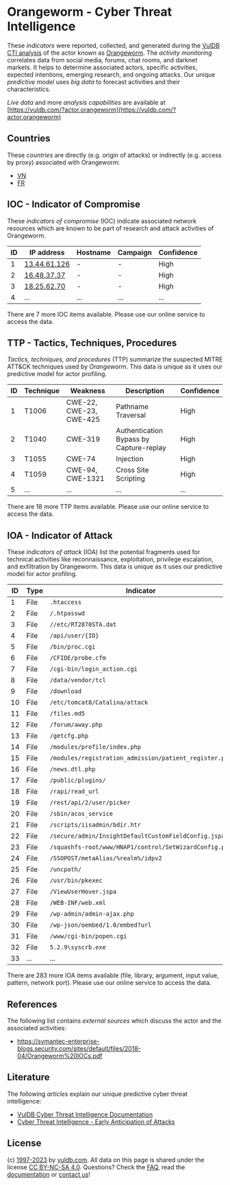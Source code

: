 # Orangeworm - Cyber Threat Intelligence

These _indicators_ were reported, collected, and generated during the [VulDB CTI analysis](https://vuldb.com/?kb.cti) of the actor known as [Orangeworm](https://vuldb.com/?actor.orangeworm). The _activity monitoring_ correlates data from social media, forums, chat rooms, and darknet markets. It helps to determine associated actors, specific activities, expected intentions, emerging research, and ongoing attacks. Our unique _predictive model_ uses _big data_ to forecast activities and their characteristics.

_Live data_ and more _analysis capabilities_ are available at [https://vuldb.com/?actor.orangeworm](https://vuldb.com/?actor.orangeworm)

## Countries

These _countries_ are directly (e.g. origin of attacks) or indirectly (e.g. access by proxy) associated with Orangeworm:

* [VN](https://vuldb.com/?country.vn)
* [FR](https://vuldb.com/?country.fr)

## IOC - Indicator of Compromise

These _indicators of compromise_ (IOC) indicate associated network resources which are known to be part of research and attack activities of Orangeworm.

ID | IP address | Hostname | Campaign | Confidence
-- | ---------- | -------- | -------- | ----------
1 | [13.44.61.126](https://vuldb.com/?ip.13.44.61.126) | - | - | High
2 | [16.48.37.37](https://vuldb.com/?ip.16.48.37.37) | - | - | High
3 | [18.25.62.70](https://vuldb.com/?ip.18.25.62.70) | - | - | High
4 | ... | ... | ... | ...

There are 7 more IOC items available. Please use our online service to access the data.

## TTP - Tactics, Techniques, Procedures

_Tactics, techniques, and procedures_ (TTP) summarize the suspected MITRE ATT&CK techniques used by _Orangeworm_. This data is unique as it uses our predictive model for actor profiling.

ID | Technique | Weakness | Description | Confidence
-- | --------- | -------- | ----------- | ----------
1 | T1006 | CWE-22, CWE-23, CWE-425 | Pathname Traversal | High
2 | T1040 | CWE-319 | Authentication Bypass by Capture-replay | High
3 | T1055 | CWE-74 | Injection | High
4 | T1059 | CWE-94, CWE-1321 | Cross Site Scripting | High
5 | ... | ... | ... | ...

There are 18 more TTP items available. Please use our online service to access the data.

## IOA - Indicator of Attack

These _indicators of attack_ (IOA) list the potential fragments used for technical activities like reconnaissance, exploitation, privilege escalation, and exfiltration by Orangeworm. This data is unique as it uses our predictive model for actor profiling.

ID | Type | Indicator | Confidence
-- | ---- | --------- | ----------
1 | File | `.htaccess` | Medium
2 | File | `/.htpasswd` | Medium
3 | File | `//etc/RT2870STA.dat` | High
4 | File | `/api/user/{ID}` | High
5 | File | `/bin/proc.cgi` | High
6 | File | `/CFIDE/probe.cfm` | High
7 | File | `/cgi-bin/login_action.cgi` | High
8 | File | `/data/vendor/tcl` | High
9 | File | `/download` | Medium
10 | File | `/etc/tomcat8/Catalina/attack` | High
11 | File | `/files.md5` | Medium
12 | File | `/forum/away.php` | High
13 | File | `/getcfg.php` | Medium
14 | File | `/modules/profile/index.php` | High
15 | File | `/modules/registration_admission/patient_register.php` | High
16 | File | `/news.dtl.php` | High
17 | File | `/public/plugins/` | High
18 | File | `/rapi/read_url` | High
19 | File | `/rest/api/2/user/picker` | High
20 | File | `/sbin/acos_service` | High
21 | File | `/scripts/iisadmin/bdir.htr` | High
22 | File | `/secure/admin/InsightDefaultCustomFieldConfig.jspa` | High
23 | File | `/squashfs-root/www/HNAP1/control/SetWizardConfig.php` | High
24 | File | `/SSOPOST/metaAlias/%realm%/idpv2` | High
25 | File | `/uncpath/` | Medium
26 | File | `/usr/bin/pkexec` | High
27 | File | `/ViewUserHover.jspa` | High
28 | File | `/WEB-INF/web.xml` | High
29 | File | `/wp-admin/admin-ajax.php` | High
30 | File | `/wp-json/oembed/1.0/embed?url` | High
31 | File | `/www/cgi-bin/popen.cgi` | High
32 | File | `5.2.9\syscrb.exe` | High
33 | ... | ... | ...

There are 283 more IOA items available (file, library, argument, input value, pattern, network port). Please use our online service to access the data.

## References

The following list contains _external sources_ which discuss the actor and the associated activities:

* https://symantec-enterprise-blogs.security.com/sites/default/files/2018-04/Orangeworm%20IOCs.pdf

## Literature

The following _articles_ explain our unique predictive cyber threat intelligence:

* [VulDB Cyber Threat Intelligence Documentation](https://vuldb.com/?kb.cti)
* [Cyber Threat Intelligence - Early Anticipation of Attacks](https://www.scip.ch/en/?labs.20201022)

## License

(c) [1997-2023](https://vuldb.com/?kb.changelog) by [vuldb.com](https://vuldb.com/?kb.about). All data on this page is shared under the license [CC BY-NC-SA 4.0](https://creativecommons.org/licenses/by-nc-sa/4.0/). Questions? Check the [FAQ](https://vuldb.com/?kb.faq), read the [documentation](https://vuldb.com/?kb) or [contact us](https://vuldb.com/?contact)!
